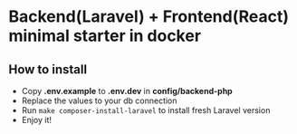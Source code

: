 # Backend(Laravel) + Frontend(React) minimal starter in docker

## How to install

- Copy **.env.example** to **.env.dev** in **config/backend-php**
- Replace the values to your db connection
- Run ```make composer-install-laravel``` to install fresh Laravel version
- Enjoy it!
